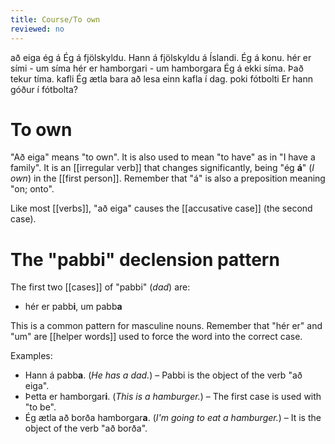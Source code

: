 ```yaml
---
title: Course/To own
reviewed: no
---
```


<vocabulary>
að eiga
ég á
Ég á fjölskyldu.
Hann á fjölskyldu á Íslandi.
Ég á konu.
hér er sími - um síma
hér er hamborgari - um hamborgara
Ég á ekki síma.
<!-- Ég ætla að spyrja pabba. -->
Það tekur tíma.
kafli
Ég ætla bara að lesa einn kafla í dag.
poki
<!-- Ég á á á Íslandi. -->
<!-- bakpoki -->
<!-- Ég ætla að kaupa bakpoka. -->
fótbolti
Er hann góður í fótbolta?
</vocabulary>

# To own

"Að eiga" means "to own". It is also used to mean "to have" as in "I have a family". It is an [[irregular verb]] that changes significantly, being "ég **á**" (*I own*) in the [[first person]]. Remember that "á" is also a preposition meaning "on; onto".

Like most [[verbs]], "að eiga" causes the [[accusative case]] (the second case).

# The "pabbi" declension pattern

The first two [[cases]] of "pabbi" (*dad*) are:

* hér er pabb**i**, um pabb**a**

This is a common pattern for masculine nouns. Remember that "hér er" and "um" are [[helper words]] used to force the word into the correct case.

Examples:

* Hann á pabb**a**. (*He has a dad.*) – Pabbi is the object of the verb "að eiga".
* Þetta er hamborgar**i**. (*This is a hamburger.*) – The first case is used with "to be".
* Ég ætla að borða hamborgar**a**. (*I'm going to eat a hamburger.*) – It is the object of the verb "að borða".
